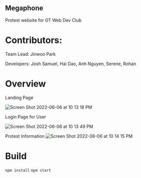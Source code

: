 ## Megaphone
Protest website for GT Web Dev Club

# Contributors: 

Team Lead: 
Jinwoo Park

Developers: Josh Samuel, Hai Dao, Anh Nguyen, Serene, Rohan 
# Overview
Landing Page

![Screen Shot 2022-06-06 at 10 13 18 PM](https://user-images.githubusercontent.com/90353674/172520978-8ac0522d-62d4-44d4-b736-296c291bf70a.png)

Login Page for User

![Screen Shot 2022-06-06 at 10 13 49 PM](https://user-images.githubusercontent.com/90353674/172520998-a6286e04-0e6d-4f4a-83b3-2ff6284e9d19.png)

Protest Information
![Screen Shot 2022-06-06 at 10 14 15 PM](https://user-images.githubusercontent.com/90353674/172521015-d19d1c41-892c-4dab-9959-f9e8ae64ff1b.png)


# Build
```npm install```
```npm start```
